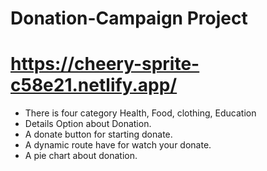 # Donation-Campaign Project

# https://cheery-sprite-c58e21.netlify.app/

- There is four category Health, Food, clothing, Education
- Details Option about Donation.
- A donate button for starting donate.
- A dynamic route have for watch your donate.
- A pie chart about donation.
